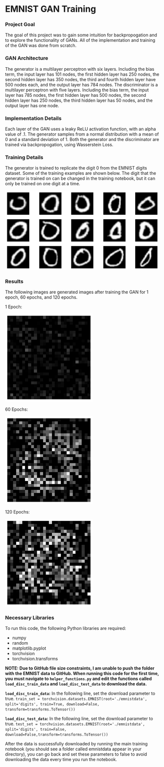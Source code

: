 # EMNIST GAN Training 
### Project Goal
The goal of this project was to gain some intuition for backpropogation and to explore the functionality of GANs. All of the implementation and training of the GAN was done from scratch.


### GAN Architecture
The generator is a multilayer perceptron with six layers. Including the bias term, the input layer has 101 nodes, the first hidden layer has 250 nodes, the second hidden layer has 350 nodes, the third and fourth hidden layer have 500 nodes each, and the output layer has 784 nodes. The discriminator is a multilayer perceptron with five layers. Including the bias term, the input layer has 785 nodes, the first hidden layer has 500 nodes, the second hidden layer has 250 nodes, the third hidden layer has 50 nodes, and the output layer has one node.


### Implementation Details
Each layer of the GAN uses a leaky ReLU activation function, with an alpha value of .1. The generator samples from a normal distribution with a mean of 0 and a standard deviation of 1. Both the generator and the discriminator are trained via backpropogation, using Wasserstein Loss.


### Training Details
The generator is trained to replicate the digit 0 from the EMNIST digits dataset. Some of the training examples are shown below. The digit that the generator is trained on can be changed in the training notebook, but it can only be trained on one digit at a time. 

![image](/readme_images/train_data.png)


### Results
The following images are generated images after training the GAN for 1 epoch, 60 epochs, and 120 epochs.


1 Epoch:

![1_epoch](/readme_images/1epoch_im.png)


60 Epochs:

![60_epoch](/readme_images/60epoch_im.png)


120 Epochs:

![120_epochs](/readme_images/120epoch_im.png)


### Necessary Libraries
To run this code, the following Python libraries are required:
- numpy
- random
- matplotlib.pyplot
- torchvision
- torchvision.transforms

**NOTE: Due to GitHub file size constraints, I am unable to push the folder with the EMNIST data to GitHub. When running this code for the first time, you must navigate to ``helper_functions.py`` and edit the functions called ``load_disc_train_data`` and ``load_disc_test_data`` to download the data.**

**``load_disc_train_data``:**
In the following line, set the download parameter to true. ``train_set = torchvision.datasets.EMNIST(root='./emnistdata', split='digits', train=True, download=False, transform=transforms.ToTensor())``

**``load_disc_test_data``:**
In the following line, set the download parameter to true. ``test_set = torchvision.datasets.EMNIST(root='./emnistdata', split='digits', train=False, download=False,transform=transforms.ToTensor())``

After the data is successfully downloaded by running the main training notebook (you should see a folder called emnistdata appear in your directory), you can go back and set these parameters to false to avoid downloading the data every time you run the notebook.
